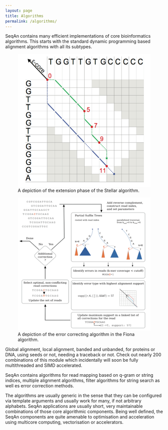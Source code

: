 ```yaml
---
layout: page
title: Algorithms
permalink: /algorithms/
---
```


SeqAn contains many efficient implementations of core bioinformatics algorithms. This starts with the standard dynamic programming based alignment algorithms with all its subtypes.
<div class="figures">
  <figure>
    <img src="/assets/images/overlay/algorithms_stellar.png">
    <figcaption class="fig-caption">A depiction of the extension phase of the Stellar algorithm.</figcaption>
  </figure>
  <figure>
    <img src="/assets/images/overlay/algorithms_fiona.png">
    <figcaption class="fig-caption">A depiction of the error correcting algorithm in the Fiona algorithm.</figcaption>
  </figure>
</div>
Global alignment, local alignment, banded and unbanded, for proteins or DNA,
using seeds or not, needing a traceback or not. Check out nearly 200 combinations of this module
which incidentally will soon be fully multithreaded and SIMD accelerated.

SeqAn contains algorithms for read mapping based on q-gram or string indices, multiple alignment algorithms,
filter algorithms for string search as well es error correction methods.

The algorithms are usually generic in the sense that they can be configured via template arguments
and usually work for many, if not arbitrary  alphabets. SeqAn applications are usually short,
very maintainable combinations of those core algorithmic components.
Being well defined, the SeqAn components are quite amenable to optimisation and acceleration using multicore computing,
vectorisation or accelerators.
